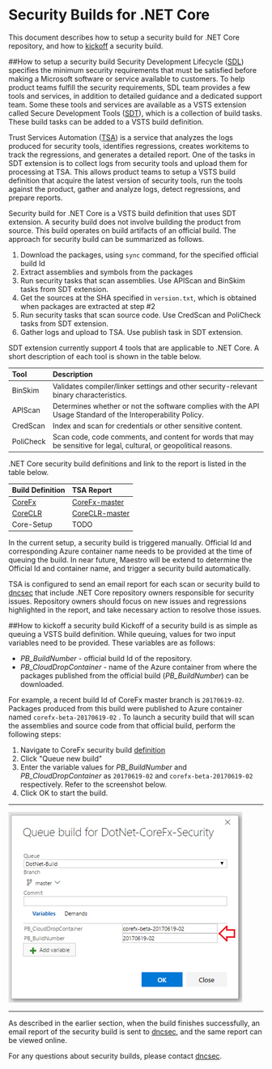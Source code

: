 # Security Builds for .NET Core

This document describes how to setup a security build for .NET Core repository, and how to [kickoff](#how-to-kickoff-security-build) a security build.

##How to setup a security build
Security Development Lifecycle ([SDL](http://sdl/)) specifies the minimum security requirements that must be satisfied before making a Microsoft software or service available to customers. To help product teams fulfill the security requirements, SDL team provides a few tools and services, in addition to detailed guidance and a dedicated support team. Some these tools and services are available as a VSTS extension called Secure Development Tools ([SDT](https://www.1eswiki.com/wiki/Secure_Development_Tools_VSTS_Extension)), which is a collection of build tasks. These build tasks can be added to a VSTS build definition. 

Trust Services Automation ([TSA](http://sql/wiki/Trust_Services_Automation_%28TSA%29)) is a service that analyzes the logs produced for security tools, identifies regressions, creates workitems to track the regressions, and generates a detailed report. One of the tasks in SDT extension is to collect logs from security tools and upload them for processing at TSA. This allows product teams to setup a VSTS build definition that acquire the latest version of security tools, run the tools against the product, gather and analyze logs, detect regressions, and prepare reports.

Security build for .NET Core is a VSTS build definition that uses SDT extension. A security build does not involve building the product from source. This build operates on build artifacts of an official build.  The approach for security build can be summarized as follows.

 1. Download the packages, using `sync` command, for the specified official build Id
 2. Extract assemblies and symbols from the packages
 3. Run security tasks that scan assemblies. Use APIScan and BinSkim tasks from SDT extension.
 4. Get the sources at the SHA specified in `version.txt`, which is obtained when packages are extracted at step #2
 5. Run security tasks that scan source code. Use CredScan and PoliCheck tasks from SDT extension.
 6. Gather logs and upload to TSA. Use publish task in SDT extension.

SDT extension currently support 4 tools that are applicable to .NET Core. A short description of each tool is shown in the table below.

|Tool|Description|
|:---|:----------|
|BinSkim | Validates compiler/linker settings and other security-relevant binary characteristics.|
|APIScan | Determines whether or not the software complies with the API Usage Standard of the Interoperability Policy.|
|CredScan | Index and scan for credentials or other sensitive content.|
|PoliCheck | Scan code, code comments, and content for words that may be sensitive for legal, cultural, or geopolitical reasons.|

.NET Core security build definitions and link to the report is listed in the table below.

|Build Definition|TSA Report|
|:---------------|:---------|
|[CoreFx](https://devdiv.visualstudio.com/DefaultCollection/DevDiv/_build/index?context=allDefinitions&path=%5CDotNet%5CSecurity&definitionId=6552&_a=completed)|[CoreFx-master](http://aztsa/api/Result/CodeBase/DotNet-CoreFx-Trusted_master/Summary)|
|[CoreCLR](https://devdiv.visualstudio.com/DefaultCollection/DevDiv/_build/index?context=allDefinitions&path=%5CDotNet%5CSecurity&definitionId=6598&_a=completed)|[CoreCLR-master](http://aztsa/api/Result/CodeBase/DotNet-CoreCLR-Trusted_master/Summary)|
|Core-Setup|TODO|

In the current setup, a security build is triggered manually. Official Id and corresponding Azure container name  needs to be provided at the time of queuing the build. In near future, Maestro will be extend to determine the Official Id and container name, and trigger a security build automatically.

TSA is configured to send an email report for each scan or security build to [dncsec](dncsec@microsoft.com) that include .NET Core repository owners responsible for security issues. Repository owners should focus on new issues and regressions highlighted in the report, and take necessary action to resolve those issues.

##How to kickoff a security build
Kickoff of a security build is as simple as queuing a VSTS build definition. While queuing, values for two input variables need to be provided. These variables are as follows:

 - *PB_BuildNumber* - official build Id of the repository.
 - *PB_CloudDropContainer* - name of the Azure container from where the packages published from the official build (*PB_BuildNumber*) can be downloaded.

For example, a recent build Id of CoreFx master branch is `20170619-02`. Packages produced from this build were published to Azure container named `corefx-beta-20170619-02` . To launch a security build that will scan the assemblies and source code from that official build, perform the following steps:

 1. Navigate to CoreFx security build [definition](https://devdiv.visualstudio.com/DefaultCollection/DevDiv/_build/index?context=allDefinitions&path=%5CDotNet%5CSecurity&definitionId=6552&_a=completed)
 2. Click "Queue new build"
 3. Enter the variable values for *PB_BuildNumber* and *PB_CloudDropContainer* as `20170619-02` and `corefx-beta-20170619-02` respectively. Refer to the screenshot below.
 4. Click OK to start the build. 

 ----------
![QueueSecurityBuild.](./assets/QueueSecurityBuild.png?raw=true)

----------

As described in the earlier section, when the build finishes successfully, an email report of the security build is sent to [dncsec](dncsec@microsoft.com), and the same report can be viewed online.

For any questions about security builds, please contact [dncsec](dncsec@microsoft.com).
